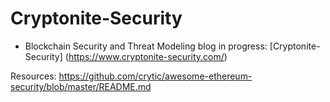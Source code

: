 # Cryptonite-Security
* Blockchain Security and Threat Modeling blog in progress: [Cryptonite-Security] (https://www.cryptonite-security.com/)

Resources:
https://github.com/crytic/awesome-ethereum-security/blob/master/README.md
